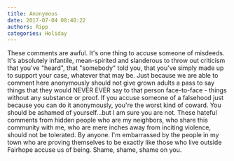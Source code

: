 ```yaml
---
title: Anonymous
date: 2017-07-04 08:40:22
authors: Ripp
categories: Holiday
---
```


 These comments are awful.  It's one thing to accuse someone of misdeeds.  It's absolutely infantile, mean-spirited and slanderous to throw out criticism that you've "heard", that "somebody" told you, that you've simply made up to support your case, whatever that may be.  Just because we are able to comment here anonymously should not give grown adults a pass to say things that they would NEVER EVER say to that person face-to-face - things without any substance or proof.  If you accuse someone of a falsehood just because you can do it anonymously, you're the worst kind of coward.  You should be ashamed of yourself...but I am sure you are not.  These hateful comments from hidden people who are my neighbors, who share this community with me, who are mere inches away from inciting violence, should not be tolerated.  By anyone.  I'm embarrassed by the people in my town who are proving themselves to be exactly like those who live outside Fairhope accuse us of being.  Shame, shame, shame on you.